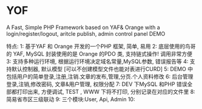 # YOF
A Fast, Simple PHP Framework based on YAF&amp; Orange with a login/register/logout, aritcle publish, admin control panel DEMO

特点:
1: 基于YAF 和 Orange 开发的一个PHP 框架, 简单, 易用
2: 底层使用的鸟哥的 YAF, MySQL 封装使用的是 Orange 的PDO 类, 支持链式操作! 调用非常方便
3: 支持多种运行环境, 根据运行环境决定域名常量,MySQL参数, 错误报告等
4: 支持默认控制器, 默认模型 [可以不创建模型文件也能对表进行CURD]
5: DEMO 中包括用户的简单登录,注册,注销.文章的发布,管理,分页.个人资料修改
6: 后台管理登录,注销,修改密码, 文章&用户管理, 权限分配
7: DEV 下MySQL 和PHP 错误全部都打印出来, 方便调试, TEST , WWW 下将不打印, 分别记录在对应的文件里
8: 简易省市区三级联动
9: 三个模块:User, Api, Admin
10: 
